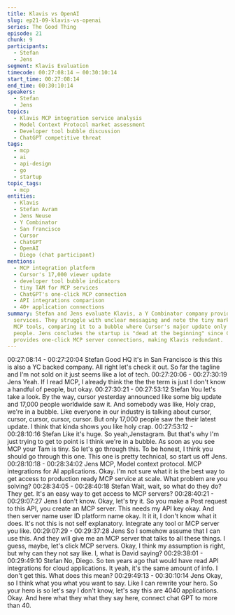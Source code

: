 ```yaml
---
title: Klavis vs OpenAI
slug: ep21-09-klavis-vs-openai
series: The Good Thing
episode: 21
chunk: 9
participants:
  - Stefan
  - Jens
segment: Klavis Evaluation
timecode: 00:27:08:14 – 00:30:10:14
start_time: 00:27:08:14
end_time: 00:30:10:14
speakers:
  - Stefan
  - Jens
topics:
  - Klavis MCP integration service analysis
  - Model Context Protocol market assessment
  - Developer tool bubble discussion
  - ChatGPT competitive threat
tags:
  - mcp
  - ai
  - api-design
  - go
  - startup
topic_tags:
  - mcp
entities:
  - Klavis
  - Stefan Avram
  - Jens Neuse
  - Y Combinator
  - San Francisco
  - Cursor
  - ChatGPT
  - OpenAI
  - Diego (chat participant)
mentions:
  - MCP integration platform
  - Cursor's 17,000 viewer update
  - developer tool bubble indicators
  - tiny TAM for MCP services
  - ChatGPT's one-click MCP connection
  - API integrations comparison
  - 40+ application connections
summary: Stefan and Jens evaluate Klavis, a Y Combinator company providing MCP integration
  services. They struggle with unclear messaging and note the tiny market size for
  MCP tools, comparing it to a bubble where Cursor's major update only reached 17,000
  people. Jens concludes the startup is "dead at the beginning" since ChatGPT already
  provides one-click MCP server connections, making Klavis redundant.
---
```


00:27:08:14 - 00:27:20:04
Stefan
Good HQ it's in San Francisco is this this is also a YC backed company. All right let's check it
out. So far the tagline and I'm not sold on it just seems like a lot of tech.
00:27:20:06 - 00:27:30:19
Jens
Yeah. If I read MCP, I already think the the the term is just I don't know a handful of people, but
okay.
00:27:30:21 - 00:27:53:12
Stefan
You let's take a look. By the way, cursor yesterday announced like some big update and 17,000
people worldwide saw it. And somebody was like, Holy crap, we're in a bubble. Like everyone in
our industry is talking about cursor, cursor, cursor, cursor, cursor. But only 17,000 people saw
the their latest update. I think that kinda shows you like holy crap.
00:27:53:12 - 00:28:10:16
Stefan
Like it's huge. So yeah,Jenstagram. But that's why I'm just trying to get to point is I think we're in
a bubble. As soon as you see MCP your Tam is tiny. So let's go through this. To be honest, I
think you should go through this one. This one is pretty technical, so start us off Jens.
00:28:10:18 - 00:28:34:02
Jens
MCP, Model context protocol. MCP integrations for AI applications. Okay. I'm not sure what it is
the best way to get access to production ready MCP service at scale. What problem are you
solving?
00:28:34:05 - 00:28:40:18
Stefan
Wait, wait, so what do they do? They get. It's an easy way to get access to MCP servers?
00:28:40:21 - 00:29:07:27
Jens
I don't know. Okay, let's try it. So you make a Post request to this API, you create an MCP
server. This needs my API key okay. And then server name user ID platform name okay. It it it, I
don't know what it does. It's not this is not self explanatory. Integrate any tool or MCP server you
like.
00:29:07:29 - 00:29:37:28
Jens
So I somehow assume that I can use this. And they will give me an MCP server that talks to all
these things. I guess, maybe, let's click MCP servers. Okay, I think my assumption is right, but
why can they not say like. I, what is David saying?
00:29:38:01 - 00:29:49:10
Stefan
No, Diego. So ten years ago that would have read API integrations for cloud applications. It
yeah, it's the same amount of info. I don't get this. What does this mean?
00:29:49:13 - 00:30:10:14
Jens
Okay, so I think what you what you want to say. Like I can rewrite your hero. So your hero is so
let's say I don't know, let's say this are 4040 applications. Okay. And here what they what they
say here, connect chat GPT to more than 40.